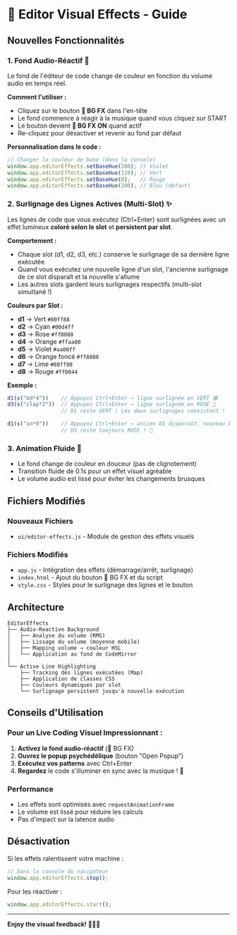 # 🎨 Editor Visual Effects - Guide

## Nouvelles Fonctionnalités

### 1. **Fond Audio-Réactif** 🎵
Le fond de l'éditeur de code change de couleur en fonction du volume audio en temps réel.

**Comment l'utiliser :**
- Cliquez sur le bouton **🎨 BG FX** dans l'en-tête
- Le fond commence à réagir à la musique quand vous cliquez sur START
- Le bouton devient **🎨 BG FX ON** quand actif
- Re-cliquez pour désactiver et revenir au fond par défaut

**Personnalisation dans le code :**
```javascript
// Changer la couleur de base (dans la console)
window.app.editorEffects.setBaseHue(280); // Violet
window.app.editorEffects.setBaseHue(120); // Vert
window.app.editorEffects.setBaseHue(0);   // Rouge
window.app.editorEffects.setBaseHue(200); // Bleu (défaut)
```

### 2. **Surlignage des Lignes Actives (Multi-Slot)** ✨

Les lignes de code que vous exécutez (Ctrl+Enter) sont surlignées avec un effet lumineux **coloré selon le slot** et **persistent par slot**.

**Comportement :**

- Chaque slot (d1, d2, d3, etc.) conserve le surlignage de sa dernière ligne exécutée
- Quand vous exécutez une nouvelle ligne d'un slot, l'ancienne surlignage de ce slot disparaît et la nouvelle s'allume
- Les autres slots gardent leurs surlignages respectifs (multi-slot simultané !)

**Couleurs par Slot :**

- **d1** → Vert `#00ff88`
- **d2** → Cyan `#00d4ff`
- **d3** → Rose `#ff0088`
- **d4** → Orange `#ffaa00`
- **d5** → Violet `#aa00ff`
- **d6** → Orange foncé `#ff8800`
- **d7** → Lime `#88ff00`
- **d8** → Rouge `#ff0044`

**Exemple :**
```javascript
d1(s("bd*4"))    // Appuyez Ctrl+Enter → ligne surlignée en VERT 🟢
d3(s("clap*2"))  // Appuyez Ctrl+Enter → ligne surlignée en ROSE 🩷
                 // D1 reste VERT ! Les deux surlignages coexistent !

d1(s("sn*8"))    // Appuyez Ctrl+Enter → ancien D1 disparaît, nouveau D1 s'illumine
                 // D3 reste toujours ROSE ! 🩷
```

### 3. **Animation Fluide** 🌊
- Le fond change de couleur en douceur (pas de clignotement)
- Transition fluide de 0.1s pour un effet visuel agréable
- Le volume audio est lissé pour éviter les changements brusques

## Fichiers Modifiés

### Nouveaux Fichiers
- `ui/editor-effects.js` - Module de gestion des effets visuels

### Fichiers Modifiés
- `app.js` - Intégration des effets (démarrage/arrêt, surlignage)
- `index.html` - Ajout du bouton 🎨 BG FX et du script
- `style.css` - Styles pour le surlignage des lignes et le bouton

## Architecture

```
EditorEffects
├── Audio-Reactive Background
│   ├── Analyse du volume (RMS)
│   ├── Lissage du volume (moyenne mobile)
│   ├── Mapping volume → couleur HSL
│   └── Application au fond de CodeMirror
│
└── Active Line Highlighting
    ├── Tracking des lignes exécutées (Map)
    ├── Application de classes CSS
    ├── Couleurs dynamiques par slot
    └── Surlignage persistent jusqu'à nouvelle exécution
```

## Conseils d'Utilisation

### Pour un Live Coding Visuel Impressionnant :
1. **Activez le fond audio-réactif** (🎨 BG FX)
2. **Ouvrez le popup psychédélique** (bouton "Open Popup")
3. **Exécutez vos patterns** avec Ctrl+Enter
4. **Regardez** le code s'illuminer en sync avec la musique ! 🎉

### Performance
- Les effets sont optimisés avec `requestAnimationFrame`
- Le volume est lissé pour réduire les calculs
- Pas d'impact sur la latence audio

## Désactivation

Si les effets ralentissent votre machine :
```javascript
// Dans la console du navigateur
window.app.editorEffects.stop();
```

Pour les réactiver :
```javascript
window.app.editorEffects.start();
```

---

**Enjoy the visual feedback! 🎨🎵✨**
